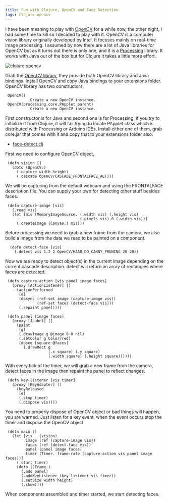 ```yaml
---
title: Fun with Clojure, OpenCV and Face Detection
tags: clojure opencv
---
```


I have been meaning to play with
[OpenCV](http://opencv.willowgarage.com/wiki/) for a while now, the
other night, I had some time to kill so I decided to play with
it. OpenCV is a computer vision library originally developed by Intel.
It focuses mainly on real-time image processing. I assumed by now there
are a lot of Java libraries for OpenCV but as it turns out there is only
one, and it is a [Processing](http://processing.org/) library. It works
with Java out of the box but for Clojure it takes a little more effort.

![clojure opencv](/images/post/face-detect.png)

Grab the [OpenCV library](http://ubaa.net/shared/processing/opencv/),
they provide both OpenCV library and Java bindings. Install OpenCV and
copy Java bindings to your extensions folder. OpenCV library has two
constructors,

     OpenCV() 
               Create a new OpenCV instance.
     OpenCV(processing.core.PApplet parent) 
               Create a new OpenCV instance.

First constructor is for Java and second one is for Processing, if you
try to initialize it from Clojure, it will fail trying to locate PApplet
class which is distributed with Processing or Arduino IDEs. Install
either one of them, grab core.jar that comes with it and copy that to
your extensions folder also.

 - [face-detect.clj](/code/clojure/face-detect.clj)

First we need to configure OpenCV object,

     (defn vision []
       (doto (OpenCV.)
         (.capture width height)
         (.cascade OpenCV/CASCADE_FRONTALFACE_ALT)))

We will be capturing from the default webcam and using the FRONTALFACE
description file. You can supply your own for detecting other stuff
besides faces.

     (defn capture-image [vis]
       (.read vis)
       (let [mis (MemoryImageSource. (.width vis) (.height vis)
                                     (.pixels vis) 0 (.width vis))]
         (.createImage (Canvas.) mis)))

Before processing we need to grab a new frame from the camera, we also
build a Image from the data we read to be painted on a component.

      (defn detect-face [vis]
        (.detect vis 1.2 2 OpenCV/HAAR_DO_CANNY_PRUNING 20 20))

Now we are ready to detect object(s) in the current image depending on
the current cascade description. detect will return an array of
rectangles where faces are detected.

     (defn capture-action [vis panel image faces]
       (proxy [ActionListener] []
         (actionPerformed
          [e]
          (dosync (ref-set image (capture-image vis))
                  (ref-set faces (detect-face vis)))
          (.repaint panel))))

     (defn panel [image faces]
       (proxy [JLabel] [] 
         (paint
          [g]
          (.drawImage g @image 0 0 nil)
          (.setColor g Color/red)
          (doseq [square @faces]
            (.drawRect g
                       (.x square) (.y square)
                       (.width square) (.height square))))))

With every tick of the timer, we will grab a new frame from the camera,
detect faces in the image then repaint the panel to reflect changes.

     (defn key-listener [vis timer]
       (proxy [KeyAdapter] [] 
         (keyReleased 
          [e]
          (.stop timer)
          (.dispose vis))))

You need to properly dispose of OpenCV object or bad things will happen,
you are warned. Just listen for a key event, when the event occurs stop
the timer and dispose the OpenCV object.

     (defn main []
       (let [vis   (vision)
             image (ref (capture-image vis))
             faces (ref (detect-face vis))
             panel (panel image faces)
             timer (Timer. frame-rate (capture-action vis panel image faces))]
         (.start timer)
         (doto (JFrame.)
           (.add panel)
           (.addKeyListener (key-listener vis timer))
           (.setSize width height)
           (.show))))

When components assembled and timer started, we start detecting faces.
